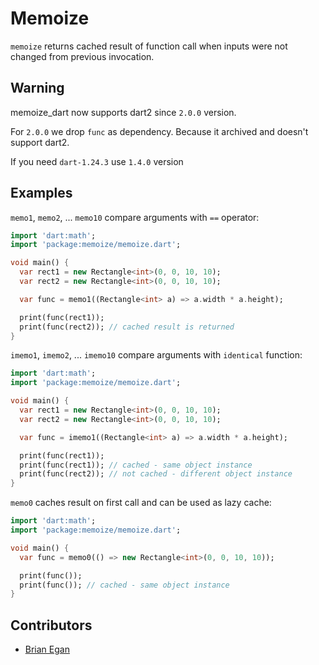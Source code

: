# Memoize

`memoize` returns cached result of function call when inputs were not changed from previous invocation.

## Warning
memoize_dart now supports dart2 since `2.0.0` version.

For `2.0.0` we drop `func` as dependency. Because it archived and doesn't support dart2.

If you need `dart-1.24.3` use `1.4.0` version

## Examples

`memo1`, `memo2`, ... `memo10` compare arguments with `==` operator:


```dart
import 'dart:math';
import 'package:memoize/memoize.dart';

void main() {
  var rect1 = new Rectangle<int>(0, 0, 10, 10);
  var rect2 = new Rectangle<int>(0, 0, 10, 10);

  var func = memo1((Rectangle<int> a) => a.width * a.height);

  print(func(rect1));
  print(func(rect2)); // cached result is returned
}
```

`imemo1`, `imemo2`, ... `imemo10` compare arguments with `identical` function:

```dart
import 'dart:math';
import 'package:memoize/memoize.dart';

void main() {
  var rect1 = new Rectangle<int>(0, 0, 10, 10);
  var rect2 = new Rectangle<int>(0, 0, 10, 10);

  var func = imemo1((Rectangle<int> a) => a.width * a.height);

  print(func(rect1));
  print(func(rect1)); // cached - same object instance
  print(func(rect2)); // not cached - different object instance
}
```

`memo0` caches result on first call and can be used as lazy cache:

```dart
import 'dart:math';
import 'package:memoize/memoize.dart';

void main() {
  var func = memo0(() => new Rectangle<int>(0, 0, 10, 10));

  print(func());
  print(func()); // cached - same object instance
}
```

## Contributors

  - [Brian Egan](https://gitlab.com/users/brianegan/projects)
